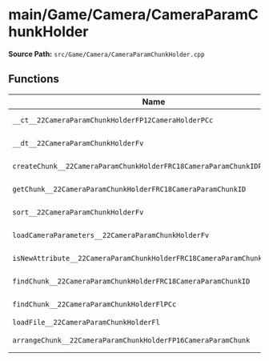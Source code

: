 # main/Game/Camera/CameraParamChunkHolder

**Source Path:** `src/Game/Camera/CameraParamChunkHolder.cpp`

## Functions

| Name | Address | Match % |
|------|---------|---------|
| `__ct__22CameraParamChunkHolderFP12CameraHolderPCc` | `0x800AA55C` | :white_check_mark: (100.0%) |
| `__dt__22CameraParamChunkHolderFv` | `0x800AA5CC` | :white_check_mark: (100.0%) |
| `createChunk__22CameraParamChunkHolderFRC18CameraParamChunkIDP7JKRHeap` | `0x800AA624` | :white_check_mark: (100.0%) |
| `getChunk__22CameraParamChunkHolderFRC18CameraParamChunkID` | `0x800AA728` | :white_check_mark: (100.0%) |
| `sort__22CameraParamChunkHolderFv` | `0x800AA744` | :white_check_mark: (100.0%) |
| `loadCameraParameters__22CameraParamChunkHolderFv` | `0x800AA810` | :white_check_mark: (100.0%) |
| `isNewAttribute__22CameraParamChunkHolderFRC18CameraParamChunkID` | `0x800AA864` | :white_check_mark: (100.0%) |
| `findChunk__22CameraParamChunkHolderFRC18CameraParamChunkID` | `0x800AA8E0` | :white_check_mark: (100.0%) |
| `findChunk__22CameraParamChunkHolderFlPCc` | `0x800AA9EC` | :white_check_mark: (100.0%) |
| `loadFile__22CameraParamChunkHolderFl` | `0x800AAA74` | :x: (0.0%) |
| `arrangeChunk__22CameraParamChunkHolderFP16CameraParamChunk` | `0x800AAB7C` | :white_check_mark: (100.0%) |